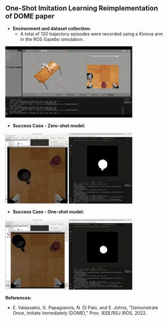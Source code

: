 ## One-Shot Imitation Learning Reimplementation of DOME paper

* **Environment and dataset collection:**
  - A total of 120 trajectory episodes were recorded using a Kinova arm in the ROS Gazebo simulation.

![til](https://github.com/fifi059/DeepRobProject/blob/master/Dataset%20Collection.gif)

* **Success Case - Zero-shot model:**

![til](https://github.com/fifi059/DeepRobProject/blob/master/Screencast%20from%2012-16-2024%2002-56-26%20AM.gif)

* **Success Case - One-shot model:**

![til](https://github.com/fifi059/DeepRobProject/blob/master/Screencast%20from%2012-16-2024%2003-44-36%20AM.gif)

**References:**
* E. Valassakis, G. Papagiannis, N. Di Palo, and E. Johns, "Demonstrate Once, Imitate Immediately (DOME)," Proc. IEEE/RSJ IROS, 2022.

